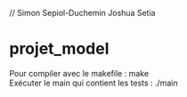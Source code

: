 // Simon Sepiol-Duchemin Joshua Setia

# projet_model
Pour compiler avec le makefile : make  
Exécuter le main qui contient les tests : ./main
